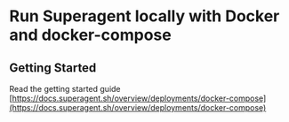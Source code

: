 # Run Superagent locally with Docker and docker-compose

## Getting Started

Read the getting started guide [https://docs.superagent.sh/overview/deployments/docker-compose](https://docs.superagent.sh/overview/deployments/docker-compose)
